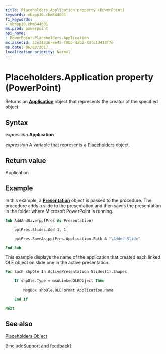 ```yaml
---
title: Placeholders.Application property (PowerPoint)
keywords: vbapp10.chm544001
f1_keywords:
- vbapp10.chm544001
ms.prod: powerpoint
api_name:
- PowerPoint.Placeholders.Application
ms.assetid: 32e34636-ee45-f8bb-4ab2-84fc1d418f7e
ms.date: 06/08/2017
localization_priority: Normal
---
```



# Placeholders.Application property (PowerPoint)

Returns an  **[Application](PowerPoint.Application.md)** object that represents the creator of the specified object.


## Syntax

_expression_.**Application**

_expression_ A variable that represents a [Placeholders](PowerPoint.Placeholders.md) object.


## Return value

Application


## Example

In this example, a  **[Presentation](PowerPoint.Presentation.md)** object is passed to the procedure. The procedure adds a slide to the presentation and then saves the presentation in the folder where Microsoft PowerPoint is running.


```vb
Sub AddAndSave(pptPres As Presentation)

    pptPres.Slides.Add 1, 1

    pptPres.SaveAs pptPres.Application.Path & "\Added Slide"

End Sub
```

This example displays the name of the application that created each linked OLE object on slide one in the active presentation.




```vb
For Each shpOle In ActivePresentation.Slides(1).Shapes

    If shpOle.Type = msoLinkedOLEObject Then

        MsgBox shpOle.OLEFormat.Application.Name

    End If

Next
```


## See also


[Placeholders Object](PowerPoint.Placeholders.md)

[!include[Support and feedback](~/includes/feedback-boilerplate.md)]